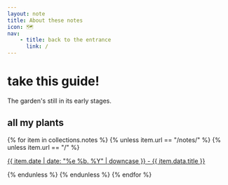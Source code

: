```yaml
---
layout: note
title: About these notes
icon: 🗺️
nav:
    - title: back to the entrance
      link: /
---
```

# take this guide!

The garden's still in its early stages.

## all my plants

{% for item in collections.notes %}
{% unless item.url == "/notes/" %}
{% unless item.url == "/" %}
<p><a class="no-decor" href="{{ item.url }}">{{ item.date | date: "%e %b. %Y" | downcase }} - {{ item.data.title }}</a></p>
{% endunless %}
{% endunless %}
{% endfor %}
